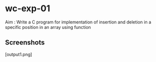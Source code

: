 # wc-exp-01
Aim : Write a C program for implementation of insertion and deletion in a specific position in  an array using function

## Screenshots
[output1.png]
